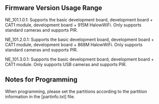 ## Firmware Version Usage Range

NE_101.1.0.1: Supports the basic development board, development board + CAT1 module, development board + 915M HalowWiFi. Only supports standard cameras and supports PIR.

NE_101.2.0.1: Supports the basic development board, development board + CAT1 module, development board + 868M HalowWiFi. Only supports standard cameras and supports PIR.

NE_101.3.0.1: Supports the basic development board, development board + CAT1 module. Only supports USB cameras and supports PIR.

## Notes for Programming

When programming, please set the partitions according to the partition information in the [partinfo.txt] file.
